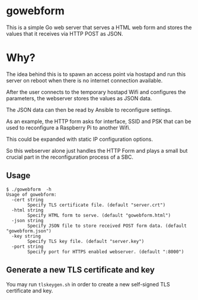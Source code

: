 # gowebform

This is a simple Go web server that serves a HTML web form
and stores the values that it receives via HTTP POST as JSON.

# Why?
The idea behind this is to spawn an access point via hostapd and run
this server on reboot when there is no internet connection available.

After the user connects to the temporary hostapd Wifi and configures
the parameters, the webserver stores the values as JSON data.

The JSON data can then be read by Ansible to reconfigure settings.

As an example, the HTTP form asks for interface, SSID and PSK that
can be used to reconfigure a Raspberry Pi to another Wifi.

This could be expanded with static IP configuration options.

So this webserver alone just handles the HTTP Form and plays a small but
crucial part in the reconfiguration process of a SBC.

## Usage

```
$ ./gowebform  -h
Usage of gowebform:
  -cert string
        Specify TLS certificate file. (default "server.crt")
  -html string
        Specify HTML form to serve. (default "gowebform.html")
  -json string
        Specify JSON file to store received POST form data. (default "gowebform.json")
  -key string
        Specify TLS key file. (default "server.key")
  -port string
        Specify port for HTTPS enabled webserver. (default ":8000")
```

## Generate a new TLS certificate and key

You may run `tlskeygen.sh` in order to create a new self-signed TLS certificate and key.